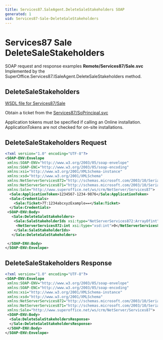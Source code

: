 ```yaml
---
title: Services87.SaleAgent.DeleteSaleStakeholders SOAP
generated: 1
uid: Services87-Sale-DeleteSaleStakeholders
---
```


# Services87 Sale DeleteSaleStakeholders

SOAP request and response examples **Remote/Services87/Sale.svc**
Implemented by the <see cref="M:SuperOffice.Services87.ISaleAgent.DeleteSaleStakeholders">SuperOffice.Services87.ISaleAgent.DeleteSaleStakeholders</see> method.

## DeleteSaleStakeholders

[WSDL file for Services87/Sale](../Services87-Sale.md)

Obtain a ticket from the [Services87/SoPrincipal.svc](../SoPrincipal/index.md)

Application tokens must be specified if calling an Online installation. ApplicationTokens are not checked for on-site installations.

## DeleteSaleStakeholders Request

```xml
<?xml version="1.0" encoding="UTF-8"?>
<SOAP-ENV:Envelope
 xmlns:SOAP-ENV="http://www.w3.org/2003/05/soap-envelope"
 xmlns:SOAP-ENC="http://www.w3.org/2003/05/soap-encoding"
 xmlns:xsi="http://www.w3.org/2001/XMLSchema-instance"
 xmlns:xsd="http://www.w3.org/2001/XMLSchema"
 xmlns:NetServerServices872="http://schemas.microsoft.com/2003/10/Serialization/Arrays"
 xmlns:NetServerServices871="http://schemas.microsoft.com/2003/10/Serialization/"
 xmlns:Sale="http://www.superoffice.net/ws/crm/NetServer/Services87">
  <Sale:ApplicationToken>1234567-1234-9876</Sale:ApplicationToken>
  <Sale:Credentials>
    <Sale:Ticket>7T:1234abcxyzExample==</Sale:Ticket>
  </Sale:Credentials>
 <SOAP-ENV:Body>
   <Sale:DeleteSaleStakeholders>
    <Sale:SaleStakeholderIds xsi:type="NetServerServices872:ArrayOfint">
     <NetServerServices872:int xsi:type="xsd:int">0</NetServerServices872:int>
    </Sale:SaleStakeholderIds>
   </Sale:DeleteSaleStakeholders>

 </SOAP-ENV:Body>
</SOAP-ENV:Envelope>

```

## DeleteSaleStakeholders Response

```xml
<?xml version="1.0" encoding="UTF-8"?>
<SOAP-ENV:Envelope
 xmlns:SOAP-ENV="http://www.w3.org/2003/05/soap-envelope"
 xmlns:SOAP-ENC="http://www.w3.org/2003/05/soap-encoding"
 xmlns:xsi="http://www.w3.org/2001/XMLSchema-instance"
 xmlns:xsd="http://www.w3.org/2001/XMLSchema"
 xmlns:NetServerServices872="http://schemas.microsoft.com/2003/10/Serialization/Arrays"
 xmlns:NetServerServices871="http://schemas.microsoft.com/2003/10/Serialization/"
 xmlns:Sale="http://www.superoffice.net/ws/crm/NetServer/Services87">
 <SOAP-ENV:Body>
  <Sale:DeleteSaleStakeholdersResponse>
  </Sale:DeleteSaleStakeholdersResponse>
 </SOAP-ENV:Body>
</SOAP-ENV:Envelope>

```
